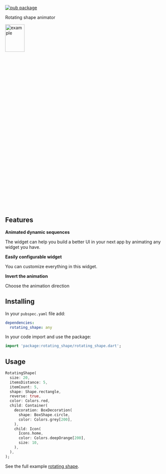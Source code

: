 [![pub package](https://img.shields.io/pub/v/rotating_shape.svg)](https://pub.dartlang.org/packages/rotating_shape)


Rotating shape animator 

<img src="https://github.com/ehsanemamipour/rotating_shape/blob/main/screenshots/rotating_shape.gif?raw=true" height="15%" alt="example" style="width: 35%; display: inline-block;" data-target="animated-image.originalImage">

## Features

<p dir="auto"><strong>Animated dynamic sequences</strong></p>

<p dir="auto">The widget can help you build a better UI in your next app by animating any widget you have.</p>

<p dir="auto"><strong>Easily configurable widget</strong></p>

<p dir="auto">You can customize everything in this widget.</p>

<p dir="auto"><strong>Invert the animation</strong></p>

<p dir="auto">Choose the animation direction</p>

## Installing

In your `pubspec.yaml` file add:

``` yaml
dependencies:
  rotating_shape: any
```

In your code import and use the package:

``` dart
import 'package:rotating_shape/rotating_shape.dart';
```

## Usage

``` dart
RotatingShape(
  size: 20,
  itemsDistance: 5,
  itemCount: 5,
  shape: Shape.rectangle,
  reverse: true,
  color: Colors.red,
  child: Container(
    decoration: BoxDecoration(
      shape: BoxShape.circle,
      color: Colors.grey[200],
    ),
    child: Icon(
      Icons.home,
      color: Colors.deepOrange[200],
      size: 10,
    ),
  ),
);        
```

See the full example <a href="https://github.com/ehsanemamipour/rotating_shape/tree/main/example">rotating shape</a>.
